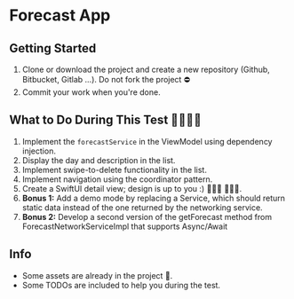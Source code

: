 # Forecast App

## Getting Started

1. Clone or download the project and create a new repository (Github, Bitbucket, Gitlab ...). Do not fork the project ⛔️
2. Commit your work when you're done.

## What to Do During This Test 📱👨🏼‍💻

1. Implement the `forecastService` in the ViewModel using dependency injection.
2. Display the day and description in the list.
3. Implement swipe-to-delete functionality in the list.
4. Implement navigation using the coordinator pattern.
5. Create a SwiftUI detail view; design is up to you :) 👩🏽‍🎨 👨🏼‍🎨.
6. **Bonus 1:** Add a demo mode by replacing a Service, which should return static data instead of the one returned by the networking service.
7. **Bonus 2:** Develop a second version of the getForecast method from ForecastNetworkServiceImpl that supports Async/Await

## Info

- Some assets are already in the project 📸.
- Some TODOs are included to help you during the test.
